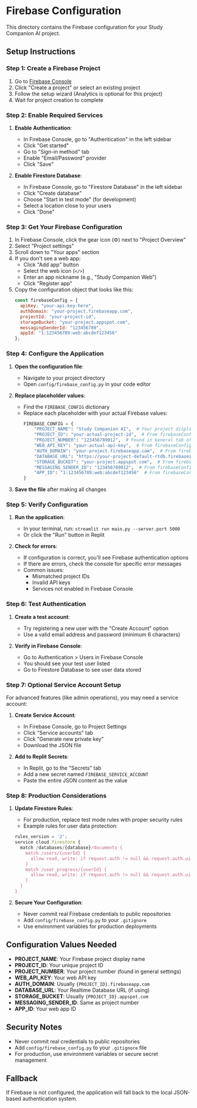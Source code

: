 
# Firebase Configuration

This directory contains the Firebase configuration for your Study Companion AI project.

## Setup Instructions

### Step 1: Create a Firebase Project
1. Go to [Firebase Console](https://console.firebase.google.com/)
2. Click "Create a project" or select an existing project
3. Follow the setup wizard (Analytics is optional for this project)
4. Wait for project creation to complete

### Step 2: Enable Required Services
1. **Enable Authentication**:
   - In Firebase Console, go to "Authentication" in the left sidebar
   - Click "Get started"
   - Go to "Sign-in method" tab
   - Enable "Email/Password" provider
   - Click "Save"

2. **Enable Firestore Database**:
   - In Firebase Console, go to "Firestore Database" in the left sidebar
   - Click "Create database"
   - Choose "Start in test mode" (for development)
   - Select a location close to your users
   - Click "Done"

### Step 3: Get Your Firebase Configuration
1. In Firebase Console, click the gear icon (⚙️) next to "Project Overview"
2. Select "Project settings"
3. Scroll down to "Your apps" section
4. If you don't see a web app:
   - Click "Add app" button
   - Select the web icon (`</>`)
   - Enter an app nickname (e.g., "Study Companion Web")
   - Click "Register app"
5. Copy the configuration object that looks like this:
   ```javascript
   const firebaseConfig = {
     apiKey: "your-api-key-here",
     authDomain: "your-project.firebaseapp.com",
     projectId: "your-project-id",
     storageBucket: "your-project.appspot.com",
     messagingSenderId: "123456789",
     appId: "1:123456789:web:abcdef123456"
   };
   ```

### Step 4: Configure the Application
1. **Open the configuration file**:
   - Navigate to your project directory
   - Open `config/firebase_config.py` in your code editor

2. **Replace placeholder values**:
   - Find the `FIREBASE_CONFIG` dictionary
   - Replace each placeholder with your actual Firebase values:
     ```python
     FIREBASE_CONFIG = {
         "PROJECT_NAME": "Study Companion AI",  # Your project display name
         "PROJECT_ID": "your-actual-project-id",  # From firebaseConfig.projectId
         "PROJECT_NUMBER": "123456789012",  # Found in General tab of Project Settings
         "WEB_API_KEY": "your-actual-api-key",  # From firebaseConfig.apiKey
         "AUTH_DOMAIN": "your-project.firebaseapp.com",  # From firebaseConfig.authDomain
         "DATABASE_URL": "https://your-project-default-rtdb.firebaseio.com/",  # Optional
         "STORAGE_BUCKET": "your-project.appspot.com",  # From firebaseConfig.storageBucket
         "MESSAGING_SENDER_ID": "123456789012",  # From firebaseConfig.messagingSenderId
         "APP_ID": "1:123456789:web:abcdef123456"  # From firebaseConfig.appId
     }
     ```

3. **Save the file** after making all changes

### Step 5: Verify Configuration
1. **Run the application**:
   - In your terminal, run: `streamlit run main.py --server.port 5000`
   - Or click the "Run" button in Replit

2. **Check for errors**:
   - If configuration is correct, you'll see Firebase authentication options
   - If there are errors, check the console for specific error messages
   - Common issues:
     - Mismatched project IDs
     - Invalid API keys
     - Services not enabled in Firebase Console

### Step 6: Test Authentication
1. **Create a test account**:
   - Try registering a new user with the "Create Account" option
   - Use a valid email address and password (minimum 6 characters)

2. **Verify in Firebase Console**:
   - Go to Authentication > Users in Firebase Console
   - You should see your test user listed
   - Go to Firestore Database to see user data stored

### Step 7: Optional Service Account Setup
For advanced features (like admin operations), you may need a service account:

1. **Create Service Account**:
   - In Firebase Console, go to Project Settings
   - Click "Service accounts" tab
   - Click "Generate new private key"
   - Download the JSON file

2. **Add to Replit Secrets**:
   - In Replit, go to the "Secrets" tab
   - Add a new secret named `FIREBASE_SERVICE_ACCOUNT`
   - Paste the entire JSON content as the value

### Step 8: Production Considerations
1. **Update Firestore Rules**:
   - For production, replace test mode rules with proper security rules
   - Example rules for user data protection:
   ```javascript
   rules_version = '2';
   service cloud.firestore {
     match /databases/{database}/documents {
       match /users/{userId} {
         allow read, write: if request.auth != null && request.auth.uid == userId;
       }
       match /user_progress/{userId} {
         allow read, write: if request.auth != null && request.auth.uid == userId;
       }
     }
   }
   ```

2. **Secure Your Configuration**:
   - Never commit real Firebase credentials to public repositories
   - Add `config/firebase_config.py` to your `.gitignore`
   - Use environment variables for production deployments

## Configuration Values Needed

- **PROJECT_NAME**: Your Firebase project display name
- **PROJECT_ID**: Your unique project ID
- **PROJECT_NUMBER**: Your project number (found in general settings)
- **WEB_API_KEY**: Your web API key
- **AUTH_DOMAIN**: Usually `{PROJECT_ID}.firebaseapp.com`
- **DATABASE_URL**: Your Realtime Database URL (if using)
- **STORAGE_BUCKET**: Usually `{PROJECT_ID}.appspot.com`
- **MESSAGING_SENDER_ID**: Same as project number
- **APP_ID**: Your web app ID

## Security Notes

- Never commit real credentials to public repositories
- Add `config/firebase_config.py` to your `.gitignore` file
- For production, use environment variables or secure secret management

## Fallback

If Firebase is not configured, the application will fall back to the local JSON-based authentication system.

